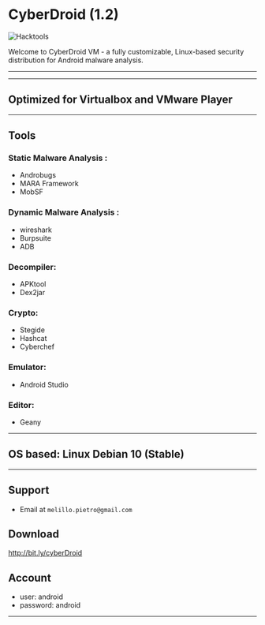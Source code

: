 # CyberDroid (1.2)

![Hacktools](https://dwkujuq9vpuly.cloudfront.net/news/wp-content/uploads/2020/03/Android-main.jpg)


Welcome to CyberDroid VM - a fully customizable, Linux-based security distribution for Android malware analysis.

---

---
## Optimized for Virtualbox and VMware Player
---
## Tools

### Static Malware Analysis :
* Androbugs
* MARA Framework
* MobSF
### Dynamic Malware Analysis : 
* wireshark
* Burpsuite
* ADB
### Decompiler: 
* APKtool 
* Dex2jar
### Crypto:
* Stegide
* Hashcat
* Cyberchef
### Emulator:
* Android Studio
### Editor:
* Geany
---

## OS based: Linux Debian 10 (Stable)
---

## Support

- Email at `melillo.pietro@gmail.com`</a>

## Download

http://bit.ly/cyberDroid

## Account

* user: android
* password: android

---
